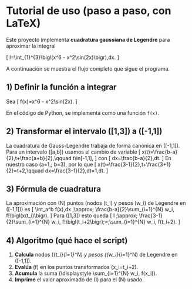 # Tutorial de uso (paso a paso, con LaTeX)

Este proyecto implementa **cuadratura gaussiana de Legendre** para aproximar la integral

\[
I=\int_{1}^{3}\bigl(x^6 - x^2\sin(2x)\bigr)\,dx.
\]

A continuación se muestra el flujo completo que sigue el programa.

## 1) Definir la función a integrar
Sea
\[
f(x)=x^6 - x^2\sin(2x).
\]

En el código de Python, se implementa como una función `f(x)`.

## 2) Transformar el intervalo \([1,3]\) a \([-1,1]\)
La cuadratura de Gauss-Legendre trabaja de forma canónica en \([-1,1]\). Para un intervalo \([a,b]\) usamos el cambio de variable
\[
x(t)=\frac{b-a}{2}\,t+\frac{a+b}{2},\qquad t\in[-1,1],
\]
con
\[
dx=\frac{b-a}{2}\,dt.
\]
En nuestro caso \(a=1,\; b=3\), por lo que
\[
x(t)=\frac{3-1}{2}\,t+\frac{3+1}{2}=t+2,\qquad dx=\frac{3-1}{2}\,dt=1\,dt.
\]

## 3) Fórmula de cuadratura
La aproximación con \(N\) puntos (nodos \(t_i\) y pesos \(w_i\) de Legendre en \([-1,1]\)) es
\[
\int_a^b f(x)\,dx \;\approx\; \frac{b-a}{2}\sum_{i=1}^{N} w_i\, f\!\bigl(x(t_i)\bigr).
\]
Para \([1,3]\) esto queda
\[
I \;\approx\; \frac{3-1}{2}\sum_{i=1}^{N} w_i\, f\!\bigl(t_i+2\bigr)\;=\;\sum_{i=1}^{N} w_i\, f(t_i+2).
\]

## 4) Algoritmo (qué hace el script)
1. **Calcula** nodos \(\{t_i\}_{i=1}^N\) y pesos \(\{w_i\}_{i=1}^N\) de Legendre en \([-1,1]\).
2. **Evalúa** \(f\) en los puntos transformados \(x_i=t_i+2\).
3. **Acumula** la suma \(\displaystyle \sum_{i=1}^{N} w_i\, f(x_i)\).
4. **Imprime** el valor aproximado de \(I\) para el \(N\) usado.
